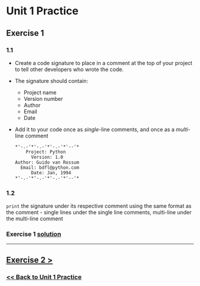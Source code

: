 # Unit 1 Practice

## **Exercise 1**

### **1.1**

- Create a code signature to place in a comment at the top of your project to tell other developers who wrote the code.
- The signature should contain:

  - Project name
  - Version number
  - Author
  - Email
  - Date

- Add it to your code once as _single_-line comments, and once as a _multi_-line comment

      *'-.-'*'-.-'*'-.-'*'--'*
          Project: Python
            Version: 1.0
      Author: Guido van Rossum
        Email: bdfl@python.com
            Date: Jan, 1994
      *'-.-'*'-.-'*'-.-'*'--'*

### **1.2**

`print` the signature under its
respective comment using the same format as the comment -
single lines under the single line comments, multi-line under the multi-line comment

### Exercise 1 [solution](solutions/exercise_1_solution.md)

---

## [Exercise 2 >](exercise_2.md)

### [<< Back to Unit 1 Practice](/practice/unit_1/)